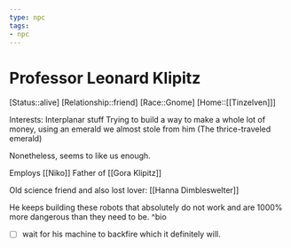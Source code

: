 ```yaml
---
type: npc
tags:
- npc
---
```


# Professor Leonard Klipitz
[Status::alive]
[Relationship::friend]
[Race::Gnome]
[Home::[[Tinzelven]]]

Interests: Interplanar stuff
Trying to build a way to make a whole lot of money, using an emerald we almost stole from him (The thrice-traveled emerald)

Nonetheless, seems to like us enough.

Employs [[Niko]]
Father of [[Gora Klipitz]]

Old science friend and also lost lover: [[Hanna Dimbleswelter]]

He keeps building these robots that absolutely do not work and are 1000% more dangerous than they need to be. 
^bio

- [ ] wait for his machine to backfire which it definitely will.
